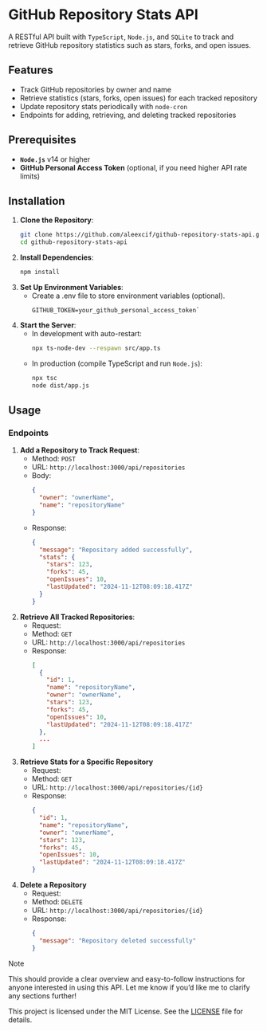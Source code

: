 # GitHub Repository Stats API

A RESTful API built with `TypeScript`, `Node.js`, and `SQLite` to track and retrieve GitHub repository statistics such as stars, forks, and open issues.

## Features

- Track GitHub repositories by owner and name
- Retrieve statistics (stars, forks, open issues) for each tracked repository
- Update repository stats periodically with `node-cron`
- Endpoints for adding, retrieving, and deleting tracked repositories

## Prerequisites

- **`Node.js`** v14 or higher
- **GitHub Personal Access Token** (optional, if you need higher API rate limits)

## Installation

1. **Clone the Repository**:
   ```bash
   git clone https://github.com/aleexcif/github-repository-stats-api.git
   cd github-repository-stats-api
   ```
2. **Install Dependencies**:
   ```bash
   npm install
   ```
3. **Set Up Environment Variables**:
   - Create a .env file to store environment variables (optional).
     ```
     GITHUB_TOKEN=your_github_personal_access_token`
     ```
4. **Start the Server**:
   - In development with auto-restart:
     ```bash
     npx ts-node-dev --respawn src/app.ts
     ```
   - In production (compile TypeScript and run `Node.js`):
     ```bash
     npx tsc
     node dist/app.js
     ```

## Usage

### Endpoints

1. **Add a Repository to Track Request**:
   - Method: `POST`
   - URL: `http://localhost:3000/api/repositories`
   - Body:
     ```json
     {
       "owner": "ownerName",
       "name": "repositoryName"
     }
     ```
   - Response:
     ```json
     {
       "message": "Repository added successfully",
       "stats": {
         "stars": 123,
         "forks": 45,
         "openIssues": 10,
         "lastUpdated": "2024-11-12T08:09:18.417Z"
       }
     }
     ```
2. **Retrieve All Tracked Repositories**:
   - Request:
   - Method: `GET`
   - URL: `http://localhost:3000/api/repositories`
   - Response:
     ```json
     [
       {
         "id": 1,
         "name": "repositoryName",
         "owner": "ownerName",
         "stars": 123,
         "forks": 45,
         "openIssues": 10,
         "lastUpdated": "2024-11-12T08:09:18.417Z"
       },
       ...
     ]
     ```
3. **Retrieve Stats for a Specific Repository**
   - Request:
   - Method: `GET`
   - URL: `http://localhost:3000/api/repositories/{id}`
   - Response:
     ```json
     {
       "id": 1,
       "name": "repositoryName",
       "owner": "ownerName",
       "stars": 123,
       "forks": 45,
       "openIssues": 10,
       "lastUpdated": "2024-11-12T08:09:18.417Z"
     }
     ```
4. **Delete a Repository**
   - Request:
   - Method: `DELETE`
   - URL: `http://localhost:3000/api/repositories/{id}`
   - Response:
     ```json
     {
       "message": "Repository deleted successfully"
     }
     ```

> [!NOTE]
> This should provide a clear overview and easy-to-follow instructions for anyone interested in using this API. Let me know if you’d like me to clarify any sections further!
>
> This project is licensed under the MIT License. See the [LICENSE](https://github.com/aleexcif/github-repository-stats-api/blob/main/LICENSE) file for details.
